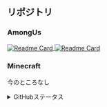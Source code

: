 ## リポジトリ

### AmongUs

<a href="https://github.com/ykundesu/SuperNewRoles">
    <img align="center" alt="Readme Card" src="https://github-readme-stats.vercel.app/api/pin/?username=ykundesu&repo=SuperNewRoles&show_owner=true" />
</a>
<a href="https://github.com/UKON256/UltimateRoleCreator">
    <img align="center" alt="Readme Card" src="https://github-readme-stats.vercel.app/api/pin/?username=UKON256&repo=UltimateRoleCreator&show_owner=true" />
</a>

### Minecraft

今のところなし

<details>
  <summary>GitHubステータス</summary>
    <p align="center">
        <img alt="Top Langs" height="150px" src="https://github-readme-stats.vercel.app/api/top-langs/?username=UKON256&layout=compact&show_icons=true" />
        <img alt="github stats" height="150px" src="https://github-readme-stats.vercel.app/api?username=UKON256&show_icons=true" />
    </p>
    <p align="center">
        <a href="https://github.com/ryo-ma/github-profile-trophy">
            <img src="https://github-profile-trophy.vercel.app/?username=UKON256" />
        </a>
    </p>
</details>
